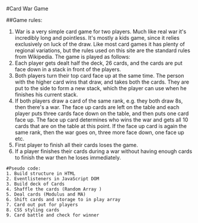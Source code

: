 #Card War Game

##Game rules:
1. War is a very simple card game for two players. Much like real war it's incredibly long and pointless. It's mostly a kids game, since it relies exclusively on luck of the draw. Like most card games it has plenty of regional variations, but the rules used on this site are the standard rules from Wikipedia. The game is played as follows:
1. Each player gets dealt half the deck, 26 cards, and the cards are put face down in a stack in front of the players.
2. Both players turn their top card face up at the same time. The person with the higher card wins that draw, and takes both the cards. They are put to the side to form a new stack, which the player can use when he finishes his current stack.
3. If both players draw a card of the same rank, e.g. they both draw 8s, then there's a war. The face up cards are left on the table and each player puts three cards face down on the table, and then puts one card face up. The face up card determines who wins the war and gets all 10 cards that are on the table at this point. If the face up card is again the same rank, then the war goes on, three more face down, one face up etc.
4. First player to finish all their cards loses the game.
5. If a player finishes their cards during a war without having enough cards to finish the war then he loses immediately.

```
#Pseudo code:
1. Build structure in HTML
2. Eventlisteners in JavaScript DOM
3. Build deck of Cards
4. Shaffle the cards (Random Array )
5. Deal cards (Modulus and MA)
6. Shift cards and storage to in play array
7. Card out put for players
8. CSS styling cards
9. Card battle and check for winner

```